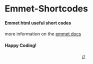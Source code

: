 # Emmet-Shortcodes
#### Emmet html useful short codes
more information on the [emmet docs](https://docs.emmet.io)
#### Happy Coding!
<p align="center">
  <a href="https://discord.gg">
  //
  </a>
</p>

